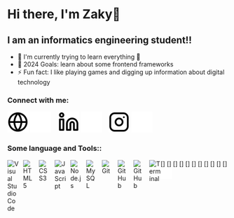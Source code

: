 # Hi there, I'm Zaky👋 

## I am an informatics engineering student!!

- 🌱 I'm currently trying to learn everything 🤣
- 🥅 2024 Goals: learn about some frontend frameworks
- ⚡ Fun fact: I like playing games and digging up information about digital technology

### Connect with me:

[![website](./img/globe-light.svg)](https://adamzakys.github.io/#gh-light-mode-only)
[![website](./img/globe-dark.svg)](https://adamzakys.github.io/#gh-dark-mode-only)
&nbsp;&nbsp;
[![website](./img/linkedin-light.svg)](https://www.linkedin.com/in/adamzaky/#gh-light-mode-only)
[![website](./img/linkedin-dark.svg)](https://www.linkedin.com/in/adamzaky/#gh-dark-mode-only)
&nbsp;&nbsp;
[![website](./img/instagram-light.svg)](https://www.instagram.com/adamzaky_j/#gh-light-mode-only)
[![website](./img/instagram-dark.svg)](https://www.instagram.com/adamzaky_j/#gh-dark-mode-only)

### Some language and Tools::

[<img align="left" alt="Visual Studio Code" width="26px" src="https://cdn.jsdelivr.net/gh/devicons/devicon/icons/vscode/vscode-original.svg" style="padding-right:10px;" />]
[<img align="left" alt="HTML5" width="26px" src="https://cdn.jsdelivr.net/gh/devicons/devicon/icons/html5/html5-original.svg" style="padding-right:10px;" />]
[<img align="left" alt="CSS3" width="26px" src="https://cdn.jsdelivr.net/gh/devicons/devicon/icons/css3/css3-original.svg" style="padding-right:10px;" />]
[<img align="left" alt="JavaScript" width="26px" src="https://cdn.jsdelivr.net/gh/devicons/devicon/icons/javascript/javascript-original.svg" style="padding-right:10px;" />]
[<img align="left" alt="Node.js" width="26px" src="https://cdn.jsdelivr.net/gh/devicons/devicon/icons/nodejs/nodejs-original.svg" style="padding-right:10px;" />]
[<img align="left" alt="MySQL" width="26px" src="https://cdn.jsdelivr.net/gh/devicons/devicon/icons/mysql/mysql-original.svg" style="padding-right:10px;" />]
[<img align="left" alt="Git" width="26px" src="https://cdn.jsdelivr.net/gh/devicons/devicon/icons/git/git-original.svg" style="padding-right:10px;" />]
[<img align="left" alt="GitHub" width="26px" src="https://user-images.githubusercontent.com/3369400/139447912-e0f43f33-6d9f-45f8-be46-2df5bbc91289.png" style="padding-right:10px;" />]
[<img align="left" alt="GitHub" width="26px" src="https://user-images.githubusercontent.com/3369400/139448065-39a229ba-4b06-434b-bc67-616e2ed80c8f.png" style="padding-right:10px;" />]
[<img align="left" alt="Terminal" width="26px" src="https://upload.wikimedia.org/wikipedia/commons/3/38/Jupyter_logo.svg" />]
[<img align="left" alt="Terminal" width="26px" src="./img/terminal-dark.svg" />]
